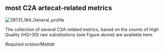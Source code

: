 ## most C2A artecat-related metrics
![39731_1#4_General_profile](https://user-images.githubusercontent.com/61786710/138424860-b4b352f8-d2bc-4e73-bf47-8599c44eb981.jpg)

The collection of several C2A-related metrics, based on the counts of High Quality (HQ+30) raw substitutions (see Figure above) are available here. 

*Required octave/Matlab*
